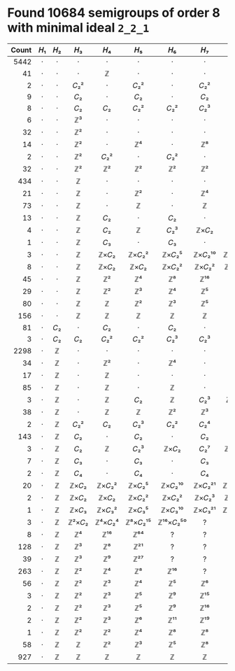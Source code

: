 # Found 10684 semigroups of order 8 with minimal ideal `2_2_1`


Count | 𝐻₁ | 𝐻₂ | 𝐻₃ | 𝐻₄ | 𝐻₅ | 𝐻₆ | 𝐻₇ | 𝐻₈ | 𝐻₉ | 𝐻₁₀
--: | :--: | :--: | :--: | :--: | :--: | :--: | :--: | :--: | :--: | :--:
5442 | · | · | · | · | · | · | · | · | · | ·
41 | · | · | · | ℤ | · | · | · | · | · | ·
2 | · | · | 𝐶₂² | · | 𝐶₂² | · | 𝐶₂² | · | 𝐶₂² | ·
9 | · | · | 𝐶₂ | · | 𝐶₂ | · | 𝐶₂ | · | 𝐶₂ | ·
8 | · | · | 𝐶₂ | 𝐶₂ | 𝐶₂² | 𝐶₂² | 𝐶₂³ | 𝐶₂³ | 𝐶₂⁴ | 𝐶₂⁴
6 | · | · | ℤ³ | · | · | · | · | · | · | ·
32 | · | · | ℤ² | · | · | · | · | · | · | ·
14 | · | · | ℤ² | · | ℤ⁴ | · | ℤ⁸ | · | ℤ¹⁶ | ·
2 | · | · | ℤ² | 𝐶₂² | · | 𝐶₂² | · | 𝐶₂² | · | 𝐶₂²
32 | · | · | ℤ² | ℤ² | ℤ² | ℤ² | ℤ² | ℤ² | ℤ² | ℤ²
434 | · | · | ℤ | · | · | · | · | · | · | ·
21 | · | · | ℤ | · | ℤ² | · | ℤ⁴ | · | ℤ⁸ | ·
73 | · | · | ℤ | · | ℤ | · | ℤ | · | ℤ | ·
13 | · | · | ℤ | 𝐶₂ | · | 𝐶₂ | · | 𝐶₂ | · | 𝐶₂
4 | · | · | ℤ | 𝐶₂ | ℤ | 𝐶₂³ | ℤ×𝐶₂ | 𝐶₂⁷ | ℤ×𝐶₂⁵ | 𝐶₂¹⁶
1 | · | · | ℤ | 𝐶₃ | · | 𝐶₃ | · | 𝐶₃ | · | 𝐶₃
3 | · | · | ℤ | ℤ×𝐶₂ | ℤ×𝐶₂² | ℤ×𝐶₂⁵ | ℤ×𝐶₂¹⁰ | ℤ×𝐶₂²¹ | ℤ×𝐶₂⁴² | ℤ×𝐶₂⁸⁵
8 | · | · | ℤ | ℤ×𝐶₂ | ℤ×𝐶₂ | ℤ×𝐶₂² | ℤ×𝐶₂² | ℤ×𝐶₂³ | ℤ×𝐶₂³ | ℤ×𝐶₂⁴
45 | · | · | ℤ | ℤ² | ℤ⁴ | ℤ⁸ | ℤ¹⁶ | ? | ? | ?
29 | · | · | ℤ | ℤ² | ℤ³ | ℤ⁴ | ℤ⁵ | ℤ⁶ | ℤ⁷ | ℤ⁸
80 | · | · | ℤ | ℤ | ℤ² | ℤ³ | ℤ⁵ | ℤ⁸ | ℤ¹³ | ?
156 | · | · | ℤ | ℤ | ℤ | ℤ | ℤ | ℤ | ℤ | ℤ
81 | · | 𝐶₂ | · | 𝐶₂ | · | 𝐶₂ | · | 𝐶₂ | · | 𝐶₂
3 | · | 𝐶₂ | 𝐶₂ | 𝐶₂² | 𝐶₂² | 𝐶₂³ | 𝐶₂³ | 𝐶₂⁴ | 𝐶₂⁴ | 𝐶₂⁵
2298 | · | ℤ | · | · | · | · | · | · | · | ·
34 | · | ℤ | · | ℤ² | · | ℤ⁴ | · | ℤ⁸ | · | ℤ¹⁶
17 | · | ℤ | · | ℤ | · | · | · | · | · | ·
85 | · | ℤ | · | ℤ | · | ℤ | · | ℤ | · | ℤ
3 | · | ℤ | · | ℤ | 𝐶₂ | ℤ | 𝐶₂³ | ℤ×𝐶₂ | 𝐶₂⁷ | ℤ×𝐶₂⁵
38 | · | ℤ | · | ℤ | ℤ | ℤ² | ℤ³ | ℤ⁵ | ℤ⁸ | ?
2 | · | ℤ | 𝐶₂² | 𝐶₂ | 𝐶₂³ | 𝐶₂² | 𝐶₂⁴ | 𝐶₂³ | 𝐶₂⁵ | 𝐶₂⁴
143 | · | ℤ | 𝐶₂ | · | 𝐶₂ | · | 𝐶₂ | · | 𝐶₂ | ·
3 | · | ℤ | 𝐶₂ | ℤ | 𝐶₂³ | ℤ×𝐶₂ | 𝐶₂⁷ | ℤ×𝐶₂⁵ | 𝐶₂¹⁶ | ?
7 | · | ℤ | 𝐶₃ | · | 𝐶₃ | · | 𝐶₃ | · | 𝐶₃ | ·
2 | · | ℤ | 𝐶₄ | · | 𝐶₄ | · | 𝐶₄ | · | 𝐶₄ | ·
20 | · | ℤ | ℤ×𝐶₂ | ℤ×𝐶₂² | ℤ×𝐶₂⁵ | ℤ×𝐶₂¹⁰ | ℤ×𝐶₂²¹ | ℤ×𝐶₂⁴² | ? | ?
2 | · | ℤ | ℤ×𝐶₂ | ℤ×𝐶₂ | ℤ×𝐶₂² | ℤ×𝐶₂² | ℤ×𝐶₂³ | ℤ×𝐶₂³ | ℤ×𝐶₂⁴ | ℤ×𝐶₂⁴
1 | · | ℤ | ℤ×𝐶₃ | ℤ×𝐶₃² | ℤ×𝐶₃⁵ | ℤ×𝐶₃¹⁰ | ℤ×𝐶₃²¹ | ℤ×𝐶₃⁴² | ℤ×𝐶₃⁸⁵ | ℤ×𝐶₃¹⁷⁰
3 | · | ℤ | ℤ²×𝐶₂ | ℤ⁴×𝐶₂⁴ | ℤ⁸×𝐶₂¹⁵ | ℤ¹⁶×𝐶₂⁵⁰ | ? | ? | ? | ?
8 | · | ℤ | ℤ⁴ | ℤ¹⁶ | ℤ⁶⁴ | ? | ? | ? | ? | ?
128 | · | ℤ | ℤ³ | ℤ⁸ | ℤ²¹ | ? | ? | ? | ? | ?
39 | · | ℤ | ℤ³ | ℤ⁹ | ℤ²⁷ | ? | ? | ? | ? | ?
263 | · | ℤ | ℤ² | ℤ⁴ | ℤ⁸ | ℤ¹⁶ | ? | ? | ? | ?
56 | · | ℤ | ℤ² | ℤ³ | ℤ⁴ | ℤ⁵ | ℤ⁶ | ℤ⁷ | ℤ⁸ | ?
3 | · | ℤ | ℤ² | ℤ³ | ℤ⁵ | ℤ⁹ | ℤ¹⁵ | ℤ²⁵ | ℤ⁴³ | ?
2 | · | ℤ | ℤ² | ℤ³ | ℤ⁵ | ℤ⁹ | ℤ¹⁶ | ℤ²⁸ | ℤ⁴⁹ | ?
2 | · | ℤ | ℤ² | ℤ³ | ℤ⁶ | ℤ¹¹ | ℤ¹⁹ | ℤ³⁶ | ℤ⁶⁵ | ?
1 | · | ℤ | ℤ² | ℤ² | ℤ⁴ | ℤ⁸ | ℤ⁸ | ℤ¹⁶ | ℤ³² | ℤ³²
58 | · | ℤ | ℤ | ℤ² | ℤ³ | ℤ⁵ | ℤ⁸ | ℤ¹³ | ? | ?
927 | · | ℤ | ℤ | ℤ | ℤ | ℤ | ℤ | ℤ | ℤ | ℤ
